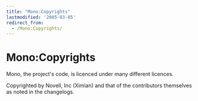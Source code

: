 ```yaml
---
title: "Mono:Copyrights"
lastmodified: '2005-03-05'
redirect_from:
  - /Mono:Copyrights/
---
```


Mono:Copyrights
===============

Mono, the project's code, is licenced under many different licences.

Copyrighted by Novell, Inc (Ximian) and that of the contributors themselves as noted in the changelogs.

